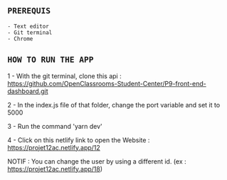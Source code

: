## `PREREQUIS`

    - Text editor 
    - Git terminal
    - Chrome

## `HOW TO RUN THE APP`

1 - With the git terminal, clone this api : https://github.com/OpenClassrooms-Student-Center/P9-front-end-dashboard.git

2 - In the index.js file of that folder, change the port variable and set it to 5000

3 - Run the command 'yarn dev'

4 - Click on this netlify link to open the Website : https://projet12ac.netlify.app/12

NOTIF :  You can change the user by using a different id. (ex : https://projet12ac.netlify.app/18)
